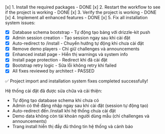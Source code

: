 [x] 1. Install the required packages - DONE
[x] 2. Restart the workflow to see if the project is working - DONE
[x] 3. Verify the project is working - DONE
[x] 4. Implement all enhanced features - DONE
[x] 5. Fix all installation system issues:
   - [x] Database schema bootstrap - Tự động tạo bảng với drizzle-kit push
   - [x] Admin session creation - Tạo session ngay sau khi cài đặt
   - [x] Auto-redirect to /install - Chuyển hướng tự động khi chưa cài đặt
   - [x] Remove demo players - Chỉ giữ challenges và announcements
   - [x] Enhanced install page - Hiển thị warnings và system info
   - [x] Install page protection - Redirect khi đã cài đặt
   - [x] Bootstrap retry logic - Sửa lỗi không retry khi failed
   - [x] All fixes reviewed by architect - PASSED

✅ Project import and installation system fixes completed successfully!

Hệ thống cài đặt đã được sửa chữa và cải thiện:
- Tự động tạo database schema khi chưa có
- Admin có thể đăng nhập ngay sau khi cài đặt (session tự động tạo)
- Auto-redirect đến /install khi hệ thống chưa cài đặt
- Demo data không còn tài khoản người dùng mẫu (chỉ challenges và announcements)
- Trang install hiển thị đầy đủ thông tin hệ thống và cảnh báo
